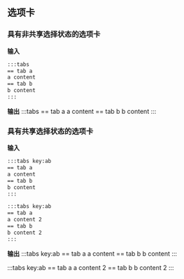 ## 选项卡

### 具有非共享选择状态的选项卡

**输入**

```markdown
:::tabs
== tab a
a content
== tab b
b content
:::
```

**输出**
:::tabs
== tab a
a content
== tab b
b content
:::

### 具有共享选择状态的选项卡

**输入**

```markdown
:::tabs key:ab
== tab a
a content
== tab b
b content
:::

:::tabs key:ab
== tab a
a content 2
== tab b
b content 2
:::

```

**输出**
:::tabs key:ab
== tab a
a content
== tab b
b content
:::

:::tabs key:ab
== tab a
a content 2
== tab b
b content 2
:::
